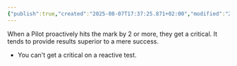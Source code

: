 ```yaml
---
{"publish":true,"created":"2025-08-07T17:37:25.871+02:00","modified":"2025-08-07T18:41:46.733+02:00","cssclasses":""}
---
```


When a Pilot proactively hits the mark by 2 or more, they get a critical. It tends to provide results superior to a mere success.
- You can't get a critical on a reactive test.